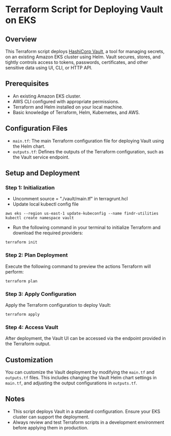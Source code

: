 
# Terraform Script for Deploying Vault on EKS

## Overview
This Terraform script deploys [HashiCorp Vault](https://www.vaultproject.io/), a tool for managing secrets, on an existing Amazon EKS cluster using Helm. Vault secures, stores, and tightly controls access to tokens, passwords, certificates, and other sensitive data using UI, CLI, or HTTP API.

## Prerequisites
- An existing Amazon EKS cluster.
- AWS CLI configured with appropriate permissions.
- Terraform and Helm installed on your local machine.
- Basic knowledge of Terraform, Helm, Kubernetes, and AWS.

## Configuration Files
- `main.tf`: The main Terraform configuration file for deploying Vault using the Helm chart.
- `outputs.tf`: Defines the outputs of the Terraform configuration, such as the Vault service endpoint.

## Setup and Deployment

### Step 1: Initialization
- Uncomment source = "./vault/main.tf" in terragrunt.hcl
- Update local kubectl config file

```shell
aws eks --region us-east-1 update-kubeconfig --name findr-utilities
kubectl create namespace vault
```

- Run the following command in your terminal to initialize Terraform and download the required providers:

```shell
terraform init
```

### Step 2: Plan Deployment
Execute the following command to preview the actions Terraform will perform:

```shell
terraform plan
```

### Step 3: Apply Configuration
Apply the Terraform configuration to deploy Vault:

```shell
terraform apply
```

### Step 4: Access Vault
After deployment, the Vault UI can be accessed via the endpoint provided in the Terraform output.

## Customization
You can customize the Vault deployment by modifying the `main.tf` and `outputs.tf` files. This includes changing the Vault Helm chart settings in `main.tf`, and adjusting the output configurations in `outputs.tf`.

## Notes
- This script deploys Vault in a standard configuration. Ensure your EKS cluster can support the deployment.
- Always review and test Terraform scripts in a development environment before applying them in production.
